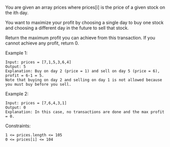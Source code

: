 You are given an array prices where prices[i] is the price of a given stock on the ith day.

You want to maximize your profit by choosing a single day to buy one stock and choosing a different day in the future to sell that stock.

Return the maximum profit you can achieve from this transaction. If you cannot achieve any profit, return 0.

Example 1:

    Input: prices = [7,1,5,3,6,4]
    Output: 5
    Explanation: Buy on day 2 (price = 1) and sell on day 5 (price = 6), profit = 6-1 = 5.
    Note that buying on day 2 and selling on day 1 is not allowed because you must buy before you sell.

Example 2:

    Input: prices = [7,6,4,3,1]
    Output: 0
    Explanation: In this case, no transactions are done and the max profit = 0.

Constraints:

    1 <= prices.length <= 105
    0 <= prices[i] <= 104
